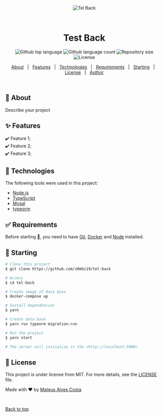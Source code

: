 <div align="center" id="top"> 
  <img src="./.github/app.gif" alt="Tel Back" />

&#xa0;

  <!-- <a href="https://telback.netlify.app">Demo</a> -->
</div>

<h1 align="center">Test Back</h1>

<p align="center">
  <img alt="Github top language" src="https://img.shields.io/github/languages/top/z0mbi19/tel-back?color=56BEB8">

  <img alt="Github language count" src="https://img.shields.io/github/languages/count/z0mbi19/tel-back?color=56BEB8">

  <img alt="Repository size" src="https://img.shields.io/github/repo-size/z0mbi19/tel-back?color=56BEB8">

  <img alt="License" src="https://img.shields.io/github/license/z0mbi19/tel-back?color=56BEB8">

  <!-- <img alt="Github issues" src="https://img.shields.io/github/issues/z0mbi19/tel-back?color=56BEB8" /> -->

  <!-- <img alt="Github forks" src="https://img.shields.io/github/forks/z0mbi19/tel-back?color=56BEB8" /> -->

  <!-- <img alt="Github stars" src="https://img.shields.io/github/stars/z0mbi19/tel-back?color=56BEB8" /> -->
</p>

<!-- Status -->

<!-- <h4 align="center">
	🚧  Tel Back 🚀 Under construction...  🚧
</h4>

<hr> -->

<p align="center">
  <a href="#dart-about">About</a> &#xa0; | &#xa0; 
  <a href="#sparkles-features">Features</a> &#xa0; | &#xa0;
  <a href="#rocket-technologies">Technologies</a> &#xa0; | &#xa0;
  <a href="#white_check_mark-requirements">Requirements</a> &#xa0; | &#xa0;
  <a href="#checkered_flag-starting">Starting</a> &#xa0; | &#xa0;
  <a href="#memo-license">License</a> &#xa0; | &#xa0;
  <a href="https://github.com/z0mbi19" target="_blank">Author</a>
</p>

<br>

## :dart: About

Describe your project

## :sparkles: Features

:heavy_check_mark: Feature 1;\
:heavy_check_mark: Feature 2;\
:heavy_check_mark: Feature 3;

## :rocket: Technologies

The following tools were used in this project:

- [Node.js](https://nodejs.org/en/)
- [TypeScript](https://www.typescriptlang.org/)
- [Mysql](https://dev.mysql.com/doc/)
- [typeorm](https://typeorm.io/)

## :white_check_mark: Requirements

Before starting :checkered_flag:, you need to have [Git](https://git-scm.com), [Docker](https://docs.docker.com/compose/install/) and [Node](https://nodejs.org/en/) installed.

## :checkered_flag: Starting

```bash
# Clone this project
$ git clone https://github.com/z0mbi19/tel-back

# Access
$ cd tel-back

# Create image of data base
$ docker-compose up

# Install dependencies
$ yarn

# Create data base
$ yarn run typeorm migration:run

# Run the project
$ yarn start

# The server will initialize in the <http://localhost:5000>

```

## :memo: License

This project is under license from MIT. For more details, see the [LICENSE](LICENSE.md) file.

Made with :heart: by <a href="https://github.com/z0mbi19" target="_blank">Mateus Alves Costa</a>

&#xa0;

<a href="#top">Back to top</a>
